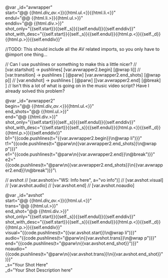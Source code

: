 @var _id="avwrapper" \
          start="@@ {{html._div_av_.<}}{{html.ul.<}}{{html.li.<}}" \
          endul="@@ {{html.li.>}}{{html.ul.>}}" \
          enddiv="@@ {{html.div.>}}" \
          shot_only="{{self.start}}{{self._s}}{{self.endul}}{{self.enddiv}}"\
          shot_with_desc="{{self.start}}{{self._s}}{{self.endul}}{{html.p.<}}{{self._d}}{{html.p.>}}{{self.enddiv}}"

//TODO: This should include all the AV related imports, so you only have to @import one thing...

// Can I use pushlines or something to make this a little nicer?
// [var.startshot] -> pushlines[ [var.avwrapper2.begin] [@wrap li]]
// [var.transition] -> pushlines [ [@parw] [var.avwrapper2.end_shots] [@wrap p]]
// [var.endshot] -> pushlines [ [@parw] [[var.avwrapper2.end] [@break] ]
// Isn't this a lot of what is going on in the music video script? Have I already solved this problem?

@var _id="avwrapper2" \
          begin="@@ {{html._div_av_.<}}{{html.ul.<}}" \
          end_shots="@@ {{html.ul.>}}" \
          end="@@ {{html.div.>}}" \
          shot_only="{{self.start}}{{self._s}}{{self.endul}}{{self.enddiv}}"\
          shot_with_desc="{{self.start}}{{self._s}}{{self.endul}}{{html.p.<}}{{self._d}}{{html.p.>}}{{self.enddiv}}"\
          b1="{{code.pushlines(t=\"{{var.avwrapper2.begin}}\n@wrap li\")}}"\
          t1="{{code.pushlines(t=\"@parw\n{{var.avwrapper2.end_shots}}\n@wrap p\")}}"\
          e1="{{code.pushlines(t=\"@parw\n{{var.avwrapper2.end}}\n@break\")}}"\
          e2="{{code.pushlines(t=\"@parw\n{{var.avwrapper2.end_shots}}\n{{var.avwrapper2.end}}\n@break\")}}"\

// avshot
// [var.avshot(v="WS: Info here", a="vo info")]
// [var.avshot.visual]
// [var.avshot.audio]
// [var.avshot.end]
// [var.avshot.noaudio] 

@var _id="avshot" \
          start="@@ {{html._div_av_.<}}{{html.ul.<}}" \
          trans="@@ {{html.ul.>}}" \
          end_shot="@@ {{html.div.>}}" \
          shot_only="{{self.start}}{{self._s}}{{self.endul}}{{self.enddiv}}"\
          shot_with_desc="{{self.start}}{{self._s}}{{self.endul}}{{html.p.<}}{{self._d}}{{html.p.>}}{{self.enddiv}}"\
          visual="{{code.pushlines(t=\"{{var.avshot.start}}\n@wrap li\")}}"\
          audio="{{code.pushlines(t=\"@parw\n{{var.avshot.trans}}\n@wrap p\")}}"\
          end="{{code.pushlines(t=\"@parw\n{{var.avshot.end_shot}}\")}}"\
          noaudio="{{code.pushlines(t=\"@parw\n{{var.avshot.trans}}\n{{var.avshot.end_shot}}\")}}"\
          _s="Your Shot Here"\
          _d="Your Shot Description here"

